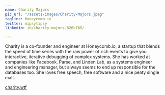```yaml
---
name: Charity Majors
pic_url: "/assets/images/Charity-Majors.jpeg"
tagline: Honeycomb.io
twitter: mipsytipsy
linkedin: in/charity-majors-826b765/

---
```

Charity is a co-founder and engineer at Honeycomb.io, a startup that blends the speed of time series with the raw power of rich events to give you interactive, iterative debugging of complex systems. She has worked at companies like Facebook, Parse, and Linden Lab, as a systems engineer and engineering manager, but always seems to end up responsible for the databases too. She loves free speech, free software and a nice peaty single malt.

[charity.wtf](https://charity.wtf)
